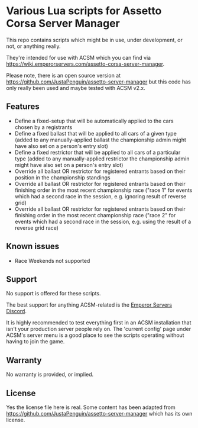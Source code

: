 # Various Lua scripts for Assetto Corsa Server Manager

This repo contains scripts which might be in use, under development, or not, or anything really.

They're intended for use with ACSM which you can find via https://wiki.emperorservers.com/assetto-corsa-server-manager. 

Please note, there is an open source version at https://github.com/JustaPenguin/assetto-server-manager but this code has only really been used and maybe tested with ACSM v2.x.

## Features
* Define a fixed-setup that will be automatically applied to the cars chosen by a registrants
* Define a fixed ballast that will be applied to all cars of a given type (added to any manually-applied ballast the championship admin might have also set on a person's entry slot)
* Define a fixed restrictor that will be applied to all cars of a particular type  (added to any manually-applied restrictor the championship admin might have also set on a person's entry slot)
* Override all ballast OR restrictor for registered entrants based on their position in the championship standings
* Override all ballast OR restrictor for registered entrants based on their finishing order in the most recent championship race ("race 1" for events which had a second race in the session, e.g. ignoring result of reverse grid)
* Override all ballast OR restrictor for registered entrants based on their finishing order in the most recent championship race ("race 2" for events which had a second race in the session, e.g. using the result of a reverse grid race)

## Known issues

* Race Weekends not supported

## Support
No support is offered for these scripts.

The best support for anything ACSM-related is the [Emperor Servers Discord](https://discordapp.com/invite/6DGKJzB).

It is highly recommended to test everything first in an ACSM installation that isn't your production server people rely on. The 'current config' page under ACSM's server menu is a good place to see the scripts operating without having to join the game.

## Warranty
No warranty is provided, or implied.

## License
Yes the license file here is real. Some content has been adapted from https://github.com/JustaPenguin/assetto-server-manager which has its own license.
